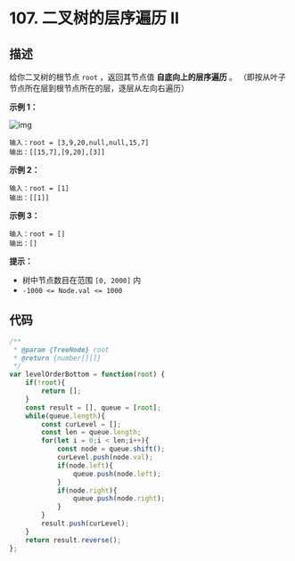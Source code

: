 # 107. 二叉树的层序遍历 II

## 描述

给你二叉树的根节点 `root` ，返回其节点值 **自底向上的层序遍历** 。 （即按从叶子节点所在层到根节点所在的层，逐层从左向右遍历）

 

**示例 1：**

![img](https://qiniucloud.qishilong.space/images/tree1.jpg)

```
输入：root = [3,9,20,null,null,15,7]
输出：[[15,7],[9,20],[3]]
```

**示例 2：**

```
输入：root = [1]
输出：[[1]]
```

**示例 3：**

```
输入：root = []
输出：[]
```

 

**提示：**

-   树中节点数目在范围 `[0, 2000]` 内
-   `-1000 <= Node.val <= 1000`

## 代码

```js
/**
 * @param {TreeNode} root
 * @return {number[][]}
 */
var levelOrderBottom = function(root) {
    if(!root){
        return [];
    }
    const result = [], queue = [root];
    while(queue.length){
        const curLevel = [];
        const len = queue.length;
        for(let i = 0;i < len;i++){
            const node = queue.shift();
            curLevel.push(node.val);
            if(node.left){
                queue.push(node.left);
            }
            if(node.right){
                queue.push(node.right);
            }
        }
        result.push(curLevel);
    }
    return result.reverse();
};
```

